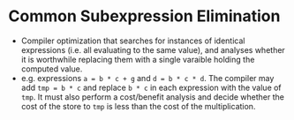 Common Subexpression Elimination
================================

* Compiler optimization that searches for instances of identical expressions (i.e. all evaluating to the same value), and analyses whether it is worthwhile replacing them with a single varaible holding the computed value.
* e.g. expressions `a = b * c + g` and `d = b * c * d`. The compiler may add `tmp = b * c` and replace `b * c` in each expression with the value of `tmp`. It must also perform a cost/benefit analysis and decide whether the cost of the store to `tmp` is less than the cost of the multiplication.

